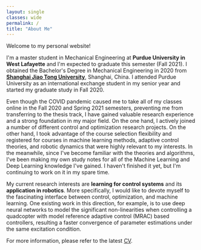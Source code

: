 ```yaml
---
layout: single
classes: wide
permalink: /
title: "About Me"
---
```


Welcome to my personal website!

I'm a master student in Mechanical Engineering  at **Purdue University in West Lafayette** and I'm expected to graduate this semester (Fall 2021). I obtained the Bachelor's Degree in Mechanical Engineering in 2020 from **[Shanghai Jiao Tong University](https://en.sjtu.edu.cn/)**, Shanghai, China. I attended Purdue University as an international exchange student in my senior year and started my graduate study in Fall 2020. 

Even though the COVID pandemic caused me to take all of my classes online in the Fall 2020 and Spring 2021 semesters, preventing me from transferring to the thesis track, I have gained valuable research experience and a strong foundation in my major field. On the one hand, I actively joined a number of different control and optimization research projects. On the other hand, I took advantage of the course selection flexibility and registered for courses in machine learning methods, adaptive control theories, and robotic dynamics that were highly relevant to my interests. In the meanwhile, since I've become familiar with the theories and algorithms, I've been making my own study notes for all of the Machine Learning and Deep Learning knowledge I've gained. I haven't finished it yet, but I'm continuing to work on it in my spare time.

My current research interests are **learning for control systems** and its **application in robotics**. More specifically, I would like to devote myself to the fascinating interface between control, optimization, and machine learning. One existing work in this direction, for example, is to use deep neural networks to model the significant non-linearities when controlling a quadcopter with model reference adaptive control (MRAC) based controllers, resulting a faster convergence of parameter estimations under the same excitation condition.

For more information, please refer to the latest [CV](https://knoero.github.io/files/CV.pdf).
